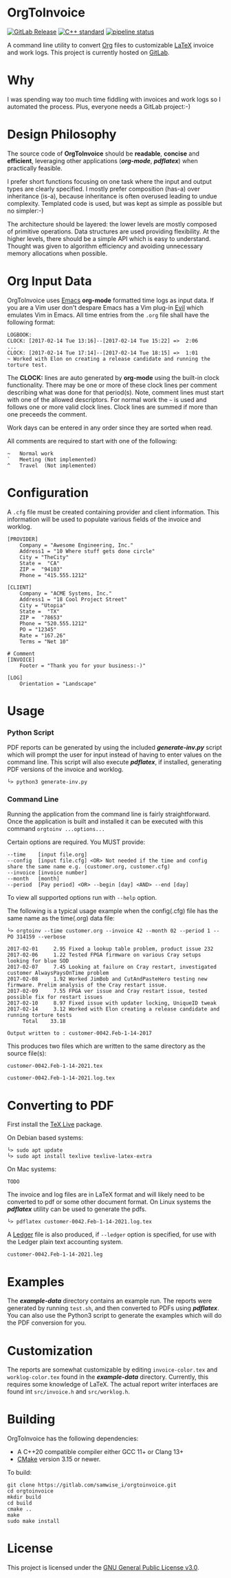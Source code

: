# OrgToInvoice

[![GitLab Release](https://img.shields.io/gitlab/v/release/32740048?sort=semver&style=flat-square)](https://gitlab.com/samwise_i/orgtoinvoice/-/releases)
[![C++ standard](https://img.shields.io/badge/standard-C%2B%2B20-blue?logo=c%2B%2B&style=flat-square)](https://en.cppreference.com/w/cpp/compiler_support/20)
[![pipeline status](https://gitlab.com/samwise_i/orgtoinvoice/badges/main/pipeline.svg?style=flat-square)](https://gitlab.com/samwise_i/orgtoinvoice/-/commits/main)

A command line utility to convert [Org](https://orgmode.org) files to customizable [LaTeX](https://www.latex-project.org) invoice and work logs. This project is currently hosted on [GitLab](https://gitlab.com/samwise_i/orgtoinvoice).

# Why

I was spending way too much time fiddling with invoices and work logs so I automated the process. Plus, everyone needs a GitLab project:-)

# Design Philosophy

The source code of **OrgToInvoice** should be **readable**, **concise** and **efficient**, leveraging other applications (**_org-mode_**, **_pdflatex_**) when practically feasible. 

I prefer short functions focusing on one task where the input and output types are clearly specified. I mostly prefer composition (has-a) over inheritance (is-a), because inheritance is often overused leading to undue complexity. Templated code is used, but was kept as simple as possible but no simpler:-)

The architecture should be layered: the lower levels are mostly composed of primitive operations. Data structures are used providing flexibility. At the higher levels, there should be a simple API which is easy to understand. Thought was given to algorithm efficiency and avoiding unnecessary memory allocations when possible.

# Org Input Data

OrgToInvoice uses [Emacs](https://www.gnu.org/software/emacs/) **org-mode** formatted time logs as input data. If you are a Vim user don't despare Emacs has a Vim plug-in [Evil](https://github.com/emacs-evil/evil) which emulates Vim in Emacs. All time entries from the `.org` file shall have the following format:

  ```
  LOGBOOK:
  CLOCK: [2017-02-14 Tue 13:16]--[2017-02-14 Tue 15:22] =>  2:06
  ...
  CLOCK: [2017-02-14 Tue 17:14]--[2017-02-14 Tue 18:15] =>  1:01
  ~ Worked with Elon on creating a release candidate and running the torture test.
  ```

The **CLOCK:** lines are auto generated by **org-mode** using the built-in clock functionality. There may be one or more of these clock lines per comment describing what was done for that period(s). Note, comment lines must start with one of the allowed descriptors. For normal work the ``` ~ ``` is used and follows one or more valid clock lines. Clock lines are summed if more than one preceeds the comment. 

Work days can be entered in any order since they are sorted when read.

All comments are required to start with one of the following:
  ```
  ~   Normal work
  `   Meeting (Not implemented)
  ^   Travel  (Not implemented)
  ```

# Configuration

A `.cfg` file must be created containing provider and client information. This information will be used to populate various fields of the invoice and worklog.

  ```
  [PROVIDER]
      Company = "Awesome Engineering, Inc."
      Address1 = "10 Where stuff gets done circle"
      City = "TheCity"
      State =  "CA"
      ZIP =  "94103"
      Phone = "415.555.1212"

  [CLIENT]
      Company = "ACME Systems, Inc."
      Address1 = "18 Cool Project Street"
      City = "Utopia"
      State =  "TX"
      ZIP =  "78653"
      Phone = "520.555.1212"
      PO = "12345"
      Rate = "167.26"
      Terms = "Net 10"

  # Comment 
  [INVOICE]
      Footer = "Thank you for your business:-)"

  [LOG]
      Orientation = "Landscape"
  ```

# Usage

### Python Script

PDF reports can be generated by using the included **_generate-inv.py_** script which will prompt the user for input instead of having to enter values on the command line. This script will also execute **_pdflatex_**, if installed, generating PDF versions of the invoice and worklog. 
    
  ```
  └> python3 generate-inv.py
  ```

### Command Line

Running the application from the command line is fairly straightforward. Once the application is built and installed it can be executed with this command `orgtoinv ...options...`

Certain options are required. You MUST provide:

  ```
  --time    [input file.org]
  --config  [input file.cfg] <OR> Not needed if the time and config share the same name e.g. (customer.org, customer.cfg)
  --invoice [invoice number]
  --month   [month]
  --period  [Pay period] <OR> --begin [day] <AND> --end [day]
  ```

To view all supported options run with `--help` option.

The following is a typical usage example when the config(.cfg) file has the same name as the time(.org) data file:

  ```
  └> orgtoinv --time customer.org --invoice 42 --month 02 --period 1 --PO 314159 --verbose

  2017-02-01     2.95 Fixed a lookup table problem, product issue 232
  2017-02-06     1.22 Tested FPGA firmware on various Cray setups looking for blue SOD
  2017-02-07     7.45 Looking at failure on Cray restart, investigated customer AlwaysPaysOnTime problem 
  2017-02-08     1.92 Worked JimBob and CutAndPasteHero testing new firmware. Prelim analysis of the Cray restart issue.
  2017-02-09     7.55 FPGA ver issue and Cray restart issue, tested possible fix for restart issues
  2017-02-10     8.97 Fixed issue with updater locking, UniqueID tweak
  2017-02-14     3.12 Worked with Elon creating a release candidate and running torture tests
       Total    33.18

  Output written to : customer-0042.Feb-1-14-2017
  ```

This produces two files which are written to the same directory as the source file(s):

  `customer-0042.Feb-1-14-2021.tex`
  
  `customer-0042.Feb-1-14-2021.log.tex`

# Converting to PDF

First install the [TeX Live](https://www.tug.org/texlive/) package. 

On Debian based systems:

  ```
  └> sudo apt update
  └> sudo apt install texlive texlive-latex-extra
  ```
  
On Mac systems:

  `TODO`
  
The invoice and log files are in LaTeX format and will likely need to be converted to pdf or some other document format. On Linux systems the **_pdflatex_** utility can be used to generate the pdfs.

  ```
  └> pdflatex customer-0042.Feb-1-14-2021.log.tex
  ```

A [Ledger](https://plaintextaccounting.org) file is also produced, if `--ledger` option is specified, for use with the Ledger plain text accounting system.

  `customer-0042.Feb-1-14-2021.leg`

# Examples

The **_example-data_** directory contains an example run. The reports were generated by running `test.sh`, and then converted to PDFs using **_pdflatex_**. You can also use the Python3 script to generate the examples which will do the PDF conversion for you.

# Customization

The reports are somewhat customizable by editing `invoice-color.tex` and `worklog-color.tex` found in the **_example-data_** directory. Currently, this requires some knowledge of LaTeX. The actual report writer interfaces are found int `src/invoice.h` and `src/worklog.h`.

# Building

OrgToInvoice has the following dependencies:
- A C++20 compatible compiler either GCC 11+ or Clang 13+
- [CMake](https://cmake.org/) version 3.15 or newer. 

To build:

  ```
  git clone https://gitlab.com/samwise_i/orgtoinvoice.git
  cd orgtoinvoice
  mkdir build
  cd build
  cmake ..
  make
  sudo make install
  ```

# License

This project is licensed under the [GNU General Public License v3.0](https://www.gnu.org/licenses/).


